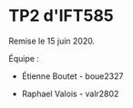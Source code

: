 # TP2 d'IFT585

Remise le 15 juin 2020.

Équipe :

 - Étienne Boutet - boue2327

 - Raphael Valois - valr2802
